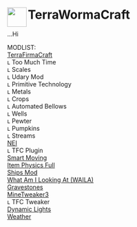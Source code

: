# <img src="https://emojipedia-us.s3.dualstack.us-west-1.amazonaws.com/thumbs/160/apple/81/bug_1f41b.png" width="45" align="left"> TerraWormaCraft<br>

...Hi<br>

MODLIST:<br>
<u>TerraFirmaCraft</u><br>
  ʟ Too Much Time<br>
  ʟ Scales<br>
  ʟ Udary Mod<br>
  ʟ Primitive Technology<br>
  ʟ Metals<br>
  ʟ Crops<br>
  ʟ Automated Bellows<br>
  ʟ Wells<br>
  ʟ Pewter<br>
  ʟ Pumpkins<br>
  ʟ Streams<br>
<u>NEI</u><br>
  ʟ TFC Plugin<br>
<u>Smart Moving</u><br>
<u>Item Physics Full</u><br>
<u>Ships Mod</u><br>
<u>What Am I Looking At (WAILA)</u><br>
<u>Gravestones</u><br>
<u>MineTweaker3</u><br>
  ʟ TFC Tweaker<br>
<u>Dynamic Lights</u><br>
<u>Weather</u><br>
